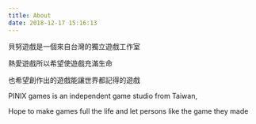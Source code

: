 ```yaml
---
title: About
date: 2018-12-17 15:16:13
---
```

貝努遊戲是一個來自台灣的獨立遊戲工作室

熱愛遊戲所以希望使遊戲充滿生命

也希望創作出的遊戲能讓世界都記得的遊戲


PINIX games is an independent game studio from Taiwan,

Hope to make games full the life and let persons like the game they made